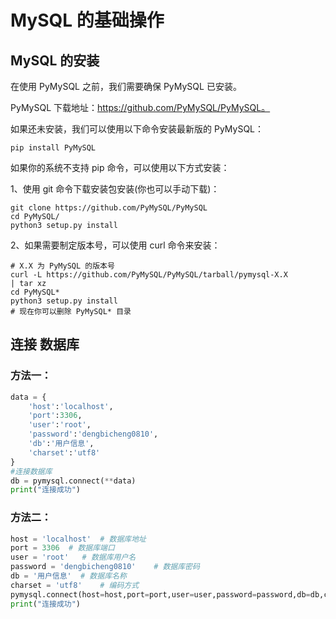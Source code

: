 # MySQL 的基础操作

## MySQL 的安装

在使用 PyMySQL 之前，我们需要确保 PyMySQL 已安装。

PyMySQL 下载地址：https://github.com/PyMySQL/PyMySQL。

如果还未安装，我们可以使用以下命令安装最新版的 PyMySQL：

    pip install PyMySQL

如果你的系统不支持 pip 命令，可以使用以下方式安装：

1、使用 git 命令下载安装包安装(你也可以手动下载)：

    git clone https://github.com/PyMySQL/PyMySQL
    cd PyMySQL/
    python3 setup.py install
2、如果需要制定版本号，可以使用 curl 命令来安装：

    # X.X 为 PyMySQL 的版本号
    curl -L https://github.com/PyMySQL/PyMySQL/tarball/pymysql-X.X  
    | tar xz
    cd PyMySQL*
    python3 setup.py install
    # 现在你可以删除 PyMySQL* 目录

## 连接 数据库

### 方法一： 

``` python
data = {
    'host':'localhost',
    'port':3306,
    'user':'root',
    'password':'dengbicheng0810',
    'db':'用户信息',
    'charset':'utf8'
}
#连接数据库
db = pymysql.connect(**data)
print("连接成功")
```

### 方法二：

```python
host = 'localhost'  # 数据库地址
port = 3306  # 数据库端口
user = 'root'   # 数据库用户名
password = 'dengbicheng0810'    # 数据库密码
db = '用户信息'  # 数据库名称
charset = 'utf8'    # 编码方式
pymysql.connect(host=host,port=port,user=user,password=password,db=db,charset=charset) # 连接数据库
print("连接成功")
```
